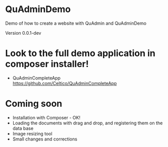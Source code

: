 QuAdminDemo
====================================================================
Demo of how to create a website with QuAdmin and QuAdminDemo

Version 0.0.1-dev

Look to the full demo application in composer installer!
====================================================================
- QuAdminCompleteApp https://github.com/Celtico/QuAdminCompleteApp

Coming soon
====================================================================
- Installation with Composer - OK!
- Loading the documents with drag and drop, and registering them on the data base
- Image resizing tool
- Small changes and corrections